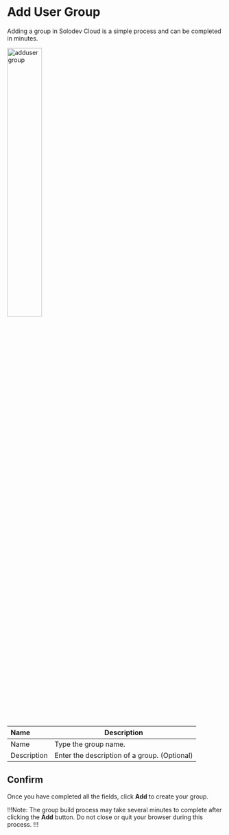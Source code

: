 # Add User Group

Adding a group in Solodev Cloud is a simple process and can be completed in minutes.

<img src="../../../images/addusergroup.jpg" alt="addusergroup" style="width: 40%; display: block"></a>


**Name** | **Description** 
:--- | ---
Name | Type the group name.
Description | Enter the description of a group. (Optional)


## Confirm

Once you have completed all the fields, click **Add** to create your group.

!!!Note:
The group build process may take several minutes to complete after clicking the **Add** button. Do not close or quit your browser during this process.
!!!
